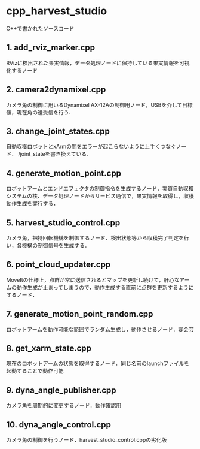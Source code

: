 # cpp_harvest_studio
C++で書かれたソースコード

## 1. add_rviz_marker.cpp
RVizに検出された果実情報，データ処理ノードに保持している果実情報を可視化するノード

## 2. camera2dynamixel.cpp
カメラ角の制御に用いるDynamixel AX-12Aの制御用ノード，USBを介して目標値，現在角の送受信を行う．

## 3. change_joint_states.cpp
自動収穫ロボットとxArmの間をエラーが起こらないように上手くつなぐノード．
/joint_stateを書き換えている．

## 4. generate_motion_point.cpp
ロボットアームとエンドエフェクタの制御指令を生成するノード．実質自動収穫システムの核．データ処理ノードからサービス通信で，果実情報を取得し，収穫動作生成を実行する，

## 5. harvest_studio_control.cpp
カメラ角，把持回転機構を制御するノード．検出状態等から収穫完了判定を行い，各機構の制御信号を生成する．

## 6. point_cloud_updater.cpp
MoveItの仕様上，点群が常に送信されるとマップを更新し続けて，肝心なアームの動作生成が止まってしまうので，動作生成する直前に点群を更新するようにするノード．

## 7. generate_motion_point_random.cpp
ロボットアームを動作可能な範囲でランダム生成し，動作させるノード．宴会芸

## 8. get_xarm_state.cpp
現在のロボットアームの状態を取得するノード．同じ名前のlaunchファイルを起動することで動作可能

## 9. dyna_angle_publisher.cpp
カメラ角を周期的に変更するノード．動作確認用

## 10. dyna_angle_control.cpp
カメラ角の制御を行うノード．harvest_studio_control.cppの劣化版